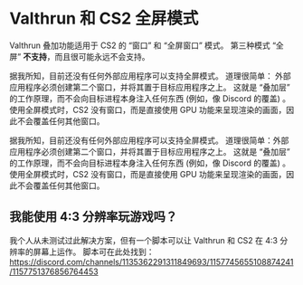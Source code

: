 # Valthrun 和 CS2 全屏模式
Valthrun 叠加功能适用于 CS2 的 “窗口” 和 “全屏窗口” 模式。 
第三种模式 “全屏” **不支持**，而且很可能永远不会支持。 
  
据我所知，目前还没有任何外部应用程序可以支持全屏模式。 
道理很简单： 外部应用程序必须创建第二个窗口，并将其置于目标应用程序之上。 
这就是 “叠加层” 的工作原理，而不会向目标进程本身注入任何东西 (例如，像 Discord 的覆盖) 。 
使用全屏模式时，CS2 没有窗口，而是直接使用 GPU 功能来呈现渲染的画面，因此不会覆盖任何其他窗口。

据我所知，目前还没有任何外部应用程序可以支持全屏模式。 道理很简单：外部应用程序必须创建第二个窗口，并将其置于目标应用程序之上。 这就是 “叠加层” 的工作原理，而不会向目标进程本身注入任何东西 (例如，像 Discord 的覆盖) 。 使用全屏模式时，CS2 没有窗口，而是直接使用 GPU 功能来呈现渲染的画面，因此不会覆盖任何其他窗口。

## 我能使用 4:3 分辨率玩游戏吗？
我个人从未测试过此解决方案，但有一个脚本可以让 Valthrun 和 CS2 在 4:3 分辨率的屏幕上运作。
脚本可在此处找到：
https://discord.com/channels/1135362291311849693/1157745655108874241/1157751376856764453
